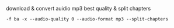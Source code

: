 
download & convert auidio mp3 best quality & split chapters

```
-f ba -x --audio-quality 0 --audio-format mp3 --split-chapters
```